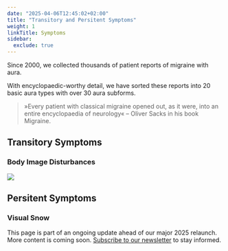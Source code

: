```yaml
---
date: "2025-04-06T12:45:02+02:00"
title: "Transitory and Persitent Symptoms"
weight: 1
linkTitle: Symptoms
sidebar:
  exclude: true
---
```


Since 2000, we collected thousands of patient reports of migraine with aura.

With encyclopaedic-worthy detail, we have sorted these reports into 20 basic aura types with over 30 aura subforms.

> »Every patient with classical migraine opened out, as it were, into an entire encyclopaedia of neurology«
	    – Oliver Sacks in his book Migraine.

## Transitory Symptoms

### Body Image Disturbances

![](/images/body-size-disturbances-alice-im-wonderland.png)

## Persitent Symptoms

### Visual Snow


This page is part of an ongoing update ahead of our major 2025 relaunch.
More content is coming soon. [Subscribe to our newsletter](/contact/#newsletter) to stay informed.
